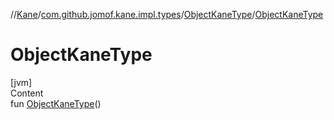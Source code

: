 //[Kane](../../index.md)/[com.github.jomof.kane.impl.types](../index.md)/[ObjectKaneType](index.md)/[ObjectKaneType](-object-kane-type.md)



# ObjectKaneType  
[jvm]  
Content  
fun [ObjectKaneType](-object-kane-type.md)()  



